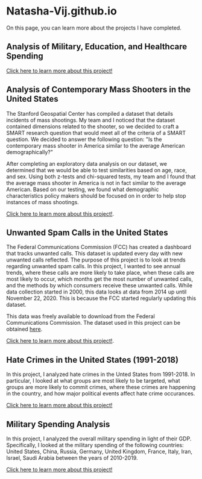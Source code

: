 # Natasha-Vij.github.io

On this page, you can learn more about the projects I have completed.

## Analysis of Military, Education, and Healthcare Spending

[Click here to learn more about this project!](Natasha-Vij.github.io/GDPObjectives.html)

## Analysis of Contemporary Mass Shooters in the United States
The Stanford Geospatial Center has compiled a dataset that details incidents of mass shootings. My team and I noticed that the dataset contained dimensions related to the shooter, so we decided to craft a SMART research question that would meet all of the criteria of a SMART question. We decided to answer the following question: "Is the contemporary mass shooter in America similar to the average American demographically?"

After completing an exploratory data analysis on our dataset, we determined that we would be able to test similarities based on age, race, and sex. Using both z-tests and chi-squared tests, my team and I found that the average mass shooter in America is not in fact similar to the average American. Based on our testing, we found what demographic characteristics policy makers should be focused on  in order to help stop instances of mass shootings.

[Click here to learn more about this project!](Natasha-Vij.github.io/Final_Project.html).


## Unwanted Spam Calls in the United States
The Federal Communications Commission (FCC) has created a dashboard that tracks unwanted calls. This dataset is updated every day with new unwanted calls reflected. The purpose of this project is to look at trends regarding unwanted spam calls. In this project, I wanted to see annual trends, where these calls are more likely to take place, when these calls are most likely to occur, which months get the most number of unwanted calls, and the methods by which consumers receive these unwanted calls. While data collection started in 2000, this data looks at data from 2014 up until November 22, 2020. This is because the FCC started regularly updating this dataset. 

This data was freely available to download from the Federal Communications Commission. The dataset used in this project can be obtained [here](https://opendata.fcc.gov/Consumer/Consumer-Complaints-Data-Unwanted-Calls/vakf-fz8e).

[Click here to learn more about this project!](Natasha-Vij.github.io/Unwanted-Spam-Calls.html).

## Hate Crimes in the United States (1991-2018)
In this project, I analyzed hate crimes in the Unted States from 1991-2018. In particular, I looked at what groups are most likely to be targeted, what groups are more likely to commit crimes, where these crimes are happening in the country, and how major political events affect hate crime occurances. 

[Click here to learn more about this project!](Natasha-Vij.github.io/Hate-Crimes-Analysis.html)


## Military Spending Analysis

In this project, I analyzed the overall military spending in light of their GDP. Specifically, I looked at the military spending of the following countries: United States, China, Russia, Germany, United Kingdom, France, Italy, Iran, Israel, Saudi Arabia between the years of 2010-2019.

[Click here to learn more about this project!](Natasha-Vij.github.io/Military-Spending.html)
